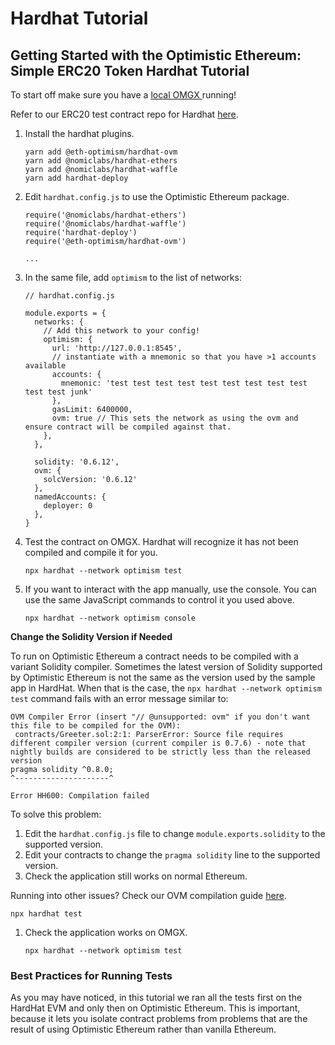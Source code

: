 # Hardhat Tutorial

## Getting Started with the Optimistic Ethereum: Simple ERC20 Token Hardhat Tutorial

To start off make sure you have a [local OMGX ](../local-omgx.md)running!

Refer to our ERC20 test contract repo for Hardhat [here](https://github.com/omgnetwork/optimism/blob/develop/examples/hardhat/contracts/ERC20.sol).

1. Install the hardhat plugins.

   ```text
   yarn add @eth-optimism/hardhat-ovm
   yarn add @nomiclabs/hardhat-ethers
   yarn add @nomiclabs/hardhat-waffle
   yarn add hardhat-deploy
   ```

2. Edit `hardhat.config.js` to use the Optimistic Ethereum package.

   ```text
   require('@nomiclabs/hardhat-ethers')
   require('@nomiclabs/hardhat-waffle')
   require('hardhat-deploy')
   require('@eth-optimism/hardhat-ovm')

   ...
   ```

3. In the same file, add `optimism` to the list of networks:

   ```text
   // hardhat.config.js

   module.exports = {
     networks: {
       // Add this network to your config!
       optimism: {
         url: 'http://127.0.0.1:8545',
         // instantiate with a mnemonic so that you have >1 accounts available
         accounts: {
           mnemonic: 'test test test test test test test test test test test junk'
         },
         gasLimit: 6400000,
         ovm: true // This sets the network as using the ovm and ensure contract will be compiled against that.
       },
     },
  
     solidity: '0.6.12',
     ovm: {
       solcVersion: '0.6.12'
     },
     namedAccounts: {
       deployer: 0
     },
   }
   ```

4. Test the contract on OMGX. Hardhat will recognize it has not been compiled and compile it for you.

   ```text
   npx hardhat --network optimism test
   ```

5. If you want to interact with the app manually, use the console. You can use the same JavaScript commands to control it you used above.

   ```text
   npx hardhat --network optimism console
   ```

**Change the Solidity Version if Needed**

To run on Optimistic Ethereum a contract needs to be compiled with a variant Solidity compiler. Sometimes the latest version of Solidity supported by Optimistic Ethereum is not the same as the version used by the sample app in HardHat. When that is the case, the `npx hardhat --network optimism test` command fails with an error message similar to:

```text
OVM Compiler Error (insert "// @unsupported: ovm" if you don't want this file to be compiled for the OVM):
 contracts/Greeter.sol:2:1: ParserError: Source file requires different compiler version (current compiler is 0.7.6) - note that nightly builds are considered to be strictly less than the released version
pragma solidity ^0.8.0;
^---------------------^

Error HH600: Compilation failed
```

To solve this problem:

1. Edit the `hardhat.config.js` file to change `module.exports.solidity` to the supported version.
2. Edit your contracts to change the `pragma solidity` line to the supported version.
3. Check the application still works on normal Ethereum.

Running into other issues? Check our OVM compilation guide [here](compiling-ovm.md).

```text
npx hardhat test
```

1. Check the application works on OMGX.

   ```text
   npx hardhat --network optimism test
   ```

### Best Practices for Running Tests

As you may have noticed, in this tutorial we ran all the tests first on the HardHat EVM and only then on Optimistic Ethereum. This is important, because it lets you isolate contract problems from problems that are the result of using Optimistic Ethereum rather than vanilla Ethereum.

### 


